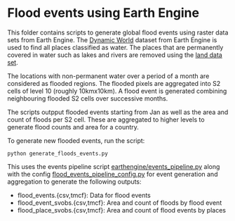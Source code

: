# Flood events using Earth Engine

This folder contains scripts to generate global flood events using raster data sets
from Earth Engine. The [Dynamic
World](https://developers.google.com/earth-engine/datasets/catalog/GOOGLE_DYNAMICWORLD_V1)
dataset from Earth Engine is used to find all places classified as water.
The places that are permanently covered in water such as lakes and rivers are
removed using the [land data
set](https://developers.google.com/earth-engine/datasets/catalog/UMD_hansen_global_forest_change_2021_v1_9).

The locations with non-permanent water over a period of a month are considered as flooded regions. The flooded pixels are aggregated into S2 cells of level 10 (roughly 10kmx10km). A flood event is generated combining neighbouring flooded S2 cells over successive months.

The scripts outpput flooded events starting from Jan as well as the area and
count of floods per S2 cell. These are aggregated to higher levels to generate
flood counts and area for a country.


To generate new flooded events, run the script:
```
python generate_floods_events.py
```

This uses the events pipeline script
[earthengine/events_pipeline.py](https://github.com/datacommonsorg/data/blob/master/scripts/earthengine/events_pipeline.py)
along with the config
[flood_events_pipeline_config.py](https://github.com/datacommonsorg/data/blob/master/scripts/floods/flood_events_pipeline_config.py) for event generation and aggregation to generate the following outputs:
  - flood_events.{csv,tmcf}: Data for flood events
  - flood_event_svobs.{csv,tmcf}: Area and count of floods by flood event
  - flood_place_svobs.{csv,tmcf}: Area and count of flood events by places


